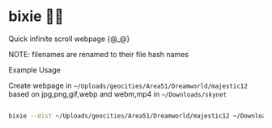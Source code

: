 # bixie 😵‍💫
Quick infinite scroll webpage {@_@}

NOTE: filenames are renamed to their file hash names

Example Usage

Create webpage in ```~/Uploads/geocities/Area51/Dreamworld/majestic12``` based on jpg,png,gif,webp and webm,mp4 in ```~/Downloads/skynet```


```bash

bixie --dist ~/Uploads/geocities/Area51/Dreamworld/majestic12 ~/Downloads/skynet

```
